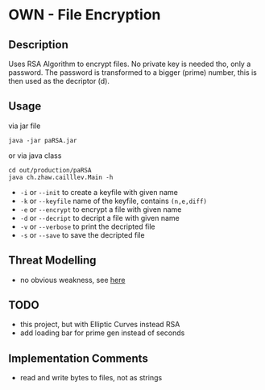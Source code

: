 # OWN - File Encryption
## Description
Uses RSA Algorithm to encrypt files. No private key is needed tho, only a password. The password is transformed to a bigger (prime) number, this is then used as the decriptor (d).

## Usage
via jar file
```
java -jar paRSA.jar
```
or via java class
```
cd out/production/paRSA
java ch.zhaw.cailllev.Main -h
```
- ```-i``` or ```--init``` to create a keyfile with given name
- ```-k``` or ```--keyfile``` name of the keyfile, contains ```(n,e,diff)```
- ```-e``` or ```--encrypt``` to encrypt a file with given name
- ```-d``` or ```--decript``` to decript a file with given name
- ```-v``` or ```--verbose``` to print the decripted file
- ```-s``` or ```--save``` to save the decripted file

## Threat Modelling
- no obvious weakness, see [here](Threat_Modelling.md)

## TODO
- this project, but with Elliptic Curves instead RSA
- add loading bar for prime gen instead of seconds

## Implementation Comments
- read and write bytes to files, not as strings
